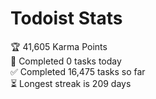 
# Todoist Stats

<!-- TODO-IST:START -->
🏆  41,605 Karma Points           
🌸  Completed 0 tasks today           
✅  Completed 16,475 tasks so far           
⏳  Longest streak is 209 days
<!-- TODO-IST:END -->

